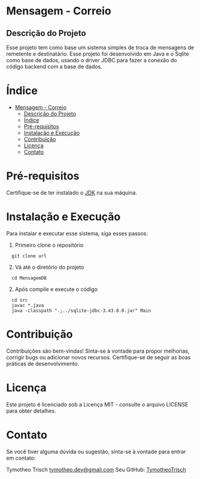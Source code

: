 # Mensagem - Correio

## Descrição do Projeto

Esse projeto tem como base um sistema simples de troca de mensagens de remetente e destinatário. Esse projeto foi desenvolvido em Java e o Sqlite como base de dados, usando o driver JDBC para fazer a conexão do código backend com a base de dados.

# Índice

- [Mensagem - Correio](#mensagem---correio)
  - [Descrição do Projeto](#descrição-do-projeto)
  - [Índice](#índice)
  - [Pré-requisitos](#pré-requisitos)
  - [Instalação e Execução](#instalação-e-execução)
  - [Contribuição](#contribuição)
  - [Licença](#licença)
  - [Contato](#contato)

# Pré-requisitos

Certifique-se de ter instalado o [JDK](url) na sua máquina.

# Instalação e Execução

Para instalar e executar esse sistema, siga esses passos:

1. Primeiro clone o repositório
```
  git clone url
```

2. Vá até o diretório do projeto
```
  cd MensagemDB
```

2. Após compile e execute o código
```
  cd src
  javac *.java
  java -classpath ".;../sqlite-jdbc-3.43.0.0.jar" Main
```

# Contribuição

Contribuições são bem-vindas! Sinta-se à vontade para propor melhorias, corrigir bugs ou adicionar novos recursos. Certifique-se de seguir as boas práticas de desenvolvimento.

# Licença

Este projeto é licenciado sob a Licença MIT - consulte o arquivo LICENSE para obter detalhes.

# Contato

Se você tiver alguma dúvida ou sugestão, sinta-se à vontade para entrar em contato:

Tymotheo Trisch
tymotheo.dev@gmail.com
Seu GitHub: [TymotheoTrisch](https://github.com/TymotheoTrisch/)
